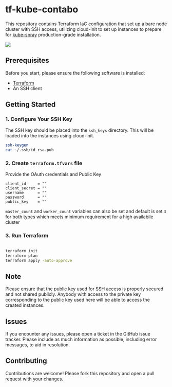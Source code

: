 # tf-kube-contabo

This repository contains Terraform IaC configuration that set up a bare node cluster with SSH access, utilizing cloud-init to set up instances to prepare for [kube-spray](https://kubespray.io/) production-grade installation.

![](https://cdn.knoji.com/images/logo/contabo.jpg?aspect=center&snap=false&width=500&height=250)

## Prerequisites

Before you start, please ensure the following software is installed:

- [Terraform](https://www.terraform.io/downloads.html)
- An SSH client

## Getting Started

### 1. Configure Your SSH Key

The SSH key should be placed into the `ssh_keys` directory. This will be loaded into the instances using cloud-init.

```bash
ssh-keygen
cat ~/.ssh/id_rsa.pub
```

### 2. Create `terraform.tfvars` file

Provide the OAuth credentials and Public Key
   
```init
client_id     = ""
client_secret = ""
username      = ""
password      = ""
public_key    = ""
```
`master_count` and `worker_count` variables can also be set and default is set `3` for both types which meets minimum requirement for a high availabile cluster

### 3. Run Terraform

```bash

terraform init
terraform plan
terraform apply -auto-approve
```

## Note
Please ensure that the public key used for SSH access is properly secured and not shared publicly. Anybody with access to the private key corresponding to the public key used here will be able to access the created instances.

## Issues
If you encounter any issues, please open a ticket in the GitHub issue tracker. Please include as much information as possible, including error messages, to aid in resolution.

## Contributing
Contributions are welcome! Please fork this repository and open a pull request with your changes.